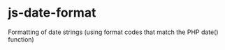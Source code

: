 # js-date-format
Formatting of date strings (using format codes that match the PHP date() function)
